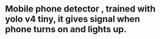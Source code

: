 # Mobile phone detector , trained with yolo v4 tiny, it gives signal when phone turns on and lights up.
